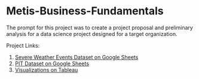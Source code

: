 # Metis-Business-Fundamentals

The prompt for this project was to create a project proposal and preliminary analysis for a data science project designed for a target organization. 

Project Links: 
1. [Severe Weather Events Dataset on Google Sheets](https://docs.google.com/spreadsheets/d/13c8_-5XM6Cj2-WEy-X85bgYREWLK0eJhMaSn_aseod8/edit?usp=sharing)
2. [PIT Dataset on Google Sheets](https://docs.google.com/spreadsheets/d/1uhx6MBqLX47oO-LBKXPGdFBhBe70fKJM787CB7tPPxI/edit?usp=sharing)
3. [Visualizations on Tableau](https://public.tableau.com/views/Biz_fun_project/Dashboard1?:language=en-US&publish=yes&:display_count=n&:origin=viz_share_link)
